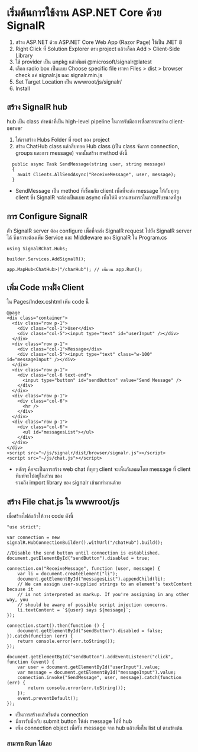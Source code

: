 # เริ่มต้นการใข้งาน ASP.NET Core ด้วย SignalR
1. สร้าง ASP.NET ด้วย ASP.NET Core Web App (Razor Page) ใช้เป็น .NET 8
2. Right Click ที่ Solution Explorer ตรง project แล้วเลือก Add > Client-Side Library
3. ใช้ provider เป็น unpkg แล้วพิมพ์ @microsoft/signalr@latest
4. เลือก radio box เป็นแบบ Choose specific file เราหา Files > dist > browser
  check แค่ signalr.js และ signalr.min.js
5. Set Target Location เป็น wwwroot/js/signalr/
6. Install


## สร้าง SignalR hub

hub เป็น class ทำหน้าที่เป็น high-level pipeline ในการรับมือการสื่อสารระหว่าง client-server
1. ให้เราสร้าง Hubs Folder ที่ root ของ project
2. สร้าง ChatHub class แล้วสืบทอด Hub class (เป็น class จัดการ connection, groups และการ message) จากนั้นสร้าง method ดังนี้
```
  public async Task SendMessage(string user, string message)
  {
    await Clients.AllSendAsync("ReceiveMessage", user, message);
  }
```
- SendMessage เป็น method ที่เชื่อมกับ client เพื่อที่จะส่ง message ให้กับทุกๆ client ซึ่ง SignalR จะต้องเป็นแบบ async เพื่อให้มี
ความสามารถในการปรับขนาดที่สูง

## การ Configure SignalR

ตัว SignalR server ต้อง configure เพื่อที่จะส่ง SignalR request ไปยัง SignalR server ได้
ซึ่งเราจะต้องเพิ่ม Service และ Middleware ของ SignalR ใน Program.cs

```
using SignalRChat.Hubs;

builder.Services.AddSignalR();

app.MapHub<ChatHub>("/charHub"); // เพิ่มบน app.Run();
```

## เพิ่ม Code ทางฝั่ง Client

ใน Pages/Index.cshtml เพิ่ม code นี้

```
@page
<div class="container">
  <div class="row p-1">
    <div class="col-1">User</div>
    <div class="col-5"><input type="text" id="userInput" /></div>
  </div>
  <div class="row p-1">
    <div class="col-1">Message</div>
    <div class="col-5"><input type="text" class="w-100" id="messageInput" /></div>
  </div>
  <div class="row p-1">
    <div class="col-6 text-end">
      <input type="button" id="sendButton" value="Send Message" />
    </div>
  </div>
  <div class="row p-1">
    <div class="col-6">
      <hr />
    </div>
  </div>
  <div class="row p-1">
    <div class="col-6">
      <ul id="messagesList"></ul>
    </div>
  </div>
</div>
<script src="~/js/signalr/dist/browser/signalr.js"></script>
<script src="~/js/chat.js"></script>
```
- หลักๆ คือจะเป็นการสร้าง web chat ที่ทุกๆ client จะเห็นกันหมดโดย message ที่ client พิมพ์จะไปอยู่ในส่วน
ของ <ul id="messagesList"></ul> รวมถึง import library ของ signalr เข้ามาทำงานด้วย

## สร้าง File chat.js ใน wwwroot/js

เมื่อสร้างไฟล์แล้วให้วาง code ดังนี้

```
"use strict";

var connection = new signalR.HubConnectionBuilder().withUrl("/chatHub").build();

//Disable the send button until connection is established.
document.getElementById("sendButton").disabled = true;

connection.on("ReceiveMessage", function (user, message) {
    var li = document.createElement("li");
    document.getElementById("messagesList").appendChild(li);
    // We can assign user-supplied strings to an element's textContent because it
    // is not interpreted as markup. If you're assigning in any other way, you 
    // should be aware of possible script injection concerns.
    li.textContent = `${user} says ${message}`;
});

connection.start().then(function () {
    document.getElementById("sendButton").disabled = false;
}).catch(function (err) {
    return console.error(err.toString());
});

document.getElementById("sendButton").addEventListener("click", function (event) {
    var user = document.getElementById("userInput").value;
    var message = document.getElementById("messageInput").value;
    connection.invoke("SendMessage", user, message).catch(function (err) {
        return console.error(err.toString());
    });
    event.preventDefault();
});
```

- เป็นการสร้างแล้วเริ่มต้น connection
- มีการรับมือกับ submit button ให้ส่ง message ไปที่ hub
- เพิ่ม connection object เพื่อรับ message จาก hub แล้วเพิ่มใน list ul ตามข้างต้น

### สามารถ Run ได้เลย